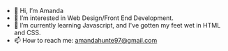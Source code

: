 - 👋 Hi, I’m Amanda
- 👀 I’m interested in Web Design/Front End Development.
- 🌱 I’m currently learning Javascript, and I've gotten my feet wet in HTML and CSS.
- 📫 How to reach me: amandahunte97@gmail.com

<!---
amhunte/amhunte is a ✨ special ✨ repository because its `README.md` (this file) appears on your GitHub profile.
You can click the Preview link to take a look at your changes.
--->
